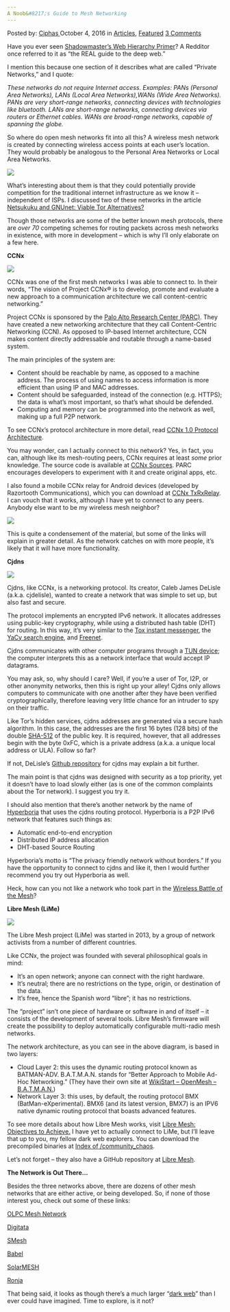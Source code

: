 ```yaml
---
A Noob&#8217;s Guide to Mesh Networking
---
```

<article class="post-listing post-15659 post type-post status-publish format-standard has-post-thumbnail hentry category-deepdot-news tag-guide tag-mesh tag-networking tag-noobs">
    <div class="post-inner">
    <p class="post-meta">
    <span>Posted by: <a href="https://www.deepdotweb.com/author/ciphas/" title="">Ciphas </a></span>
    <span>October 4, 2016</span>
    <span>in <a href="https://www.deepdotweb.com/category/articles/" rel="category tag">Articles</a>, <a href="https://www.deepdotweb.com/category/deepdot-news/" rel="category tag">Featured</a></span>
    <span><a href="https://www.deepdotweb.com/2016/10/04/noobs-guide-mesh-networking/#comments">3 Comments</a></span>
    </p>
    <div class="clear"></div>
    <div class="entry">
    <p>Have you ever seen <a href="https://i.imgur.com/Srbk0.jpg">Shadowmaster’s Web Hierarchy Primer</a>? A Redditor once referred to it as “the REAL guide to the deep web.”</p>
    <p>I mention this because one section of it describes what are called “Private Networks,” and I quote:</p>
    <p><em>These networks do not require Internet access. Examples: PANs (Personal Area Networks), LANs (Local Area Networks),WANs (Wide Area Networks). PANs are very short-range networks, connecting devices with technologies like bluetooth. LANs are short-range networks, connecting devices via routers or Ethernet cables. WANs are broad-range networks, capable of spanning the globe.</em></p>
    <p>So where do open mesh networks fit into all this? A wireless mesh network is created by connecting wireless access points at each user’s location. They would probably be analogous to the Personal Area Networks or Local Area Networks.</p>
    <p><img class="wp-image-15660 aligncenter" src="https://www.deepdotweb.com/wp-content/uploads/2016/10/word-image-2.jpeg" srcset="https://www.deepdotweb.com/wp-content/uploads/2016/10/word-image-2.jpeg 751w, https://www.deepdotweb.com/wp-content/uploads/2016/10/word-image-2-300x211.jpeg 300w" sizes="(max-width: 751px) 100vw, 751px" /></p>
    <p>What’s interesting about them is that they could potentially provide competition for the traditional internet infrastructure as we know it – independent of ISPs. I discussed two of these networks in the article <a href="https://www.deepdotweb.com/2016/08/14/netsukuku-gnunet-viable-tor-alternatives/">Netsukuku and GNUnet: Viable Tor Alternatives?</a></p>
    <p>Though those networks are some of the better known mesh protocols, there are <em>over 70</em> competing schemes for routing packets across mesh networks in existence, with more in development – which is why I’ll only elaborate on a few here.</p>
    <p><strong>CCNx</strong></p>
    <p><strong><img class="wp-image-15661 aligncenter" src="https://www.deepdotweb.com/wp-content/uploads/2016/10/word-image-3.jpeg" srcset="https://www.deepdotweb.com/wp-content/uploads/2016/10/word-image-3.jpeg 692w, https://www.deepdotweb.com/wp-content/uploads/2016/10/word-image-3-256x300.jpeg 256w" sizes="(max-width: 692px) 100vw, 692px" /></strong></p>
    <p>CCNx was one of the first mesh networks I was able to connect to. In their words, “The vision of Project CCNx® is to develop, promote and evaluate a new approach to a communication architecture we call content-centric networking.”</p>
    <p>Project CCNx is sponsored by the <a href="http://www.parc.com/">Palo Alto Research Center (PARC)</a>. They have created a new networking architecture that they call Content-Centric Networking (CCN). As opposed to IP-based Internet architecture, CCN makes content directly addressable and routable through a name-based system.</p>
    <p>The main principles of the system are:</p>
    <ul>
    <li>Content should be reachable by name, as opposed to a machine address. The process of using names to access information is more efficient than using IP and MAC addresses.</li>
    <li>Content should be safeguarded, instead of the connection (e.g. HTTPS); the data is what’s most important, so that’s what should be defended.</li>
    <li>Computing and memory can be programmed into the network as well, making up a full P2P network.</li>
    </ul>
    <p>To see CCNx’s protocol architecture in more detail, read <a href="http://www.ccnx.org/pubs/CCNxProtocolArchitecture.pdf">CCNx 1.0 Protocol Architecture</a>.</p>
    <p>You may wonder, can I actually connect to this network? Yes, in fact, you can, although like its mesh-routing peers, CCNx requires at least <em>some</em> prior knowledge. The source code is available at <a href="http://www.ccnx.org/releases/distillery-ccnx-absinthe-source-current.tgz">CCNx Sources</a>. PARC encourages developers to experiment with it and create original apps, etc.</p>
    <p>I also found a mobile CCNx relay for Android devices (developed by Razortooth Communications), which you can download at <a href="https://play.google.com/store/apps/details?id=com.rtc.ccnx.droid">CCNx TxRxRelay</a>. I can vouch that it works, although I have yet to connect to any peers. Anybody else want to be my wireless mesh neighbor?</p>
    <p><img class="wp-image-15662 aligncenter" src="https://www.deepdotweb.com/wp-content/uploads/2016/10/word-image-4.jpeg" srcset="https://www.deepdotweb.com/wp-content/uploads/2016/10/word-image-4.jpeg 307w, https://www.deepdotweb.com/wp-content/uploads/2016/10/word-image-4-180x300.jpeg 180w" sizes="(max-width: 307px) 100vw, 307px" /></p>
    <p>This is quite a condensement of the material, but some of the links will explain in greater detail. As the network catches on with more people, it’s likely that it will have more functionality.</p>
    <p><strong>Cjdns</strong></p>
    <p><strong><img class="wp-image-15663 aligncenter" src="https://www.deepdotweb.com/wp-content/uploads/2016/10/word-image-5.png" srcset="https://www.deepdotweb.com/wp-content/uploads/2016/10/word-image-5.png 612w, https://www.deepdotweb.com/wp-content/uploads/2016/10/word-image-5-300x228.png 300w" sizes="(max-width: 612px) 100vw, 612px" /></strong></p>
    <p>Cjdns, like CCNx, is a networking protocol. Its creator, Caleb James DeLisle (a.k.a. cjdelisle), wanted to create a network that was simple to set up, but also fast and secure.</p>
    <p>The protocol implements an encrypted IPv6 network. It allocates addresses using public-key cryptography, while using a distributed hash table (DHT) for routing. In this way, it’s very similar to the <a href="https://github.com/irungentoo/toxcore">Tox instant messenger</a>, the <a href="http://www.yacy.net/en/">YaCy search engine</a>, and <a href="https://freenetproject.org/">Freenet</a>.</p>
    <p>Cjdns communicates with other computer programs through a <a href="http://vtun.sourceforge.net/tun/faq.html">TUN device</a>; the computer interprets this as a network interface that would accept IP datagrams.</p>
    <p>You may ask, so, why should I care? Well, if you’re a user of Tor, I2P, or other anonymity networks, then this is right up your alley! Cjdns only allows computers to communicate with one another after they have been verified cryptographically, therefore leaving very little chance for an intruder to spy on their traffic.</p>
    <p>Like Tor’s hidden services, cjdns addresses are generated via a secure hash algorithm. In this case, the addresses are the first 16 bytes (128 bits) of the double <a href="https://en.wikipedia.org/wiki/SHA-2">SHA-512</a> of the public key. It is required, however, that all addresses begin with the byte 0xFC, which is a private address (a.k.a. a unique local address or ULA). Follow so far?</p>
    <p>If not, DeLisle’s <a href="https://github.com/cjdelisle/cjdns">Github repository</a> for cjdns may explain a bit further.</p>
    <p>The main point is that cjdns was designed with security as a top priority, yet it doesn’t have to load slowly either (as is one of the common complaints about the Tor network). I suggest you try it.</p>
    <p>I should also mention that there’s another network by the name of <a href="https://hyperboria.net/">Hyperboria</a> that uses the cjdns routing protocol. Hyperboria is a P2P IPv6 network that features such things as:</p>
    <ul>
    <li>Automatic end-to-end encryption</li>
    <li>Distributed IP address allocation</li>
    <li>DHT-based Source Routing</li>
    </ul>
    <p>Hyperboria’s motto is “The privacy friendly network without borders.” If you have the opportunity to connect to cjdns and like it, then I would further recommend you try out Hyperboria as well.</p>
    <p>Heck, how can you not like a network who took part in the <a href="https://battlemesh.org">Wireless Battle of the Mesh</a>?</p>
    <p><strong>Libre Mesh (LiMe)</strong></p>
    <p><img class="wp-image-15664 aligncenter" src="https://www.deepdotweb.com/wp-content/uploads/2016/10/word-image-6.png" srcset="https://www.deepdotweb.com/wp-content/uploads/2016/10/word-image-6.png 396w, https://www.deepdotweb.com/wp-content/uploads/2016/10/word-image-6-300x162.png 300w" sizes="(max-width: 396px) 100vw, 396px" /></p>
    <p>The Libre Mesh project (LiMe) was started in 2013, by a group of network activists from a number of different countries.</p>
    <p>Like CCNx, the project was founded with several philosophical goals in mind:</p>
    <ul>
    <li>It’s an open network; anyone can connect with the right hardware.</li>
    <li>It’s neutral; there are no restrictions on the type, origin, or destination of the data.</li>
    <li>It’s free, hence the Spanish word “libre”; it has no restrictions.</li>
    </ul>
    <p>The “project” isn’t one piece of hardware or software in and of itself – it consists of the development of several tools. Libre Mesh’s firmware will create the possibility to deploy automatically configurable multi-radio mesh networks.</p>
    <p>The network architecture, as you can see in the above diagram, is based in two layers:</p>
    <ul>
    <li>Cloud Layer 2: this uses the dynamic routing protocol known as BATMAN-ADV. B.A.T.M.A.N. stands for “Better Approach to Mobile Ad-Hoc Networking.” (They have their own site at <a href="https://www.open-mesh.org/projects/open-mesh/wiki">WikiStart &#8211; OpenMesh &#8211; B.A.T.M.A.N.</a>)</li>
    <li>Network Layer 3: this uses, by default, the routing protocol BMX (BatMan-eXperimental). BMX6 (and its latest version, BMX7) is an IPV6 native dynamic routing protocol that boasts advanced features.</li>
    </ul>
    <p>To see more details about how Libre Mesh works, visit <a href="http://libre-mesh.org/howitworks.html">Libre Mesh: Objectives to Achieve.</a> I have yet to actually connect to LiMe, but I’ll leave that up to you, my fellow dark web explorers. You can download the precompiled binaries at <a href="http://downloads.libre-mesh.org/community_chaos/">Index of /community_chaos</a>.</p>
    <p>Let’s not forget – they also have a GitHub repository at <a href="https://github.com/libremesh/">Libre Mesh</a>.</p>
    <p><strong>The Network is Out There…</strong></p>
    <p>Besides the three networks above, there are dozens of other mesh networks that are either active, or being developed. So, if none of those interest you, check out some of these links:</p>
    <p><a href="http://wiki.laptop.org/go/Mesh_Network_Details">OLPC Mesh Network</a></p>
    <p><a href="https://sites.google.com/a/opensailing.net/digitata/">Digitata</a></p>
    <p><a href="http://www.smesh.org/">SMesh</a></p>
    <p><a href="https://www.irif.fr/~jch/software/babel/">Babel</a></p>
    <p><a href="http://owl.eng.mcmaster.ca/~todd/SolarMESH/">SolarMESH</a></p>
    <p><a href="http://ronja.twibright.com/about.php">Ronja</a></p>
    <p>That being said, it looks as though there’s a much larger “<a href="https://www.deepdotweb.com/dark-net-market-comparison-chart/">dark web</a>” than I ever could have imagined. Time to explore, is it not?</p>
    </div>
    <span style="display:none"><a href="https://www.deepdotweb.com/tag/guide/" rel="tag">guide</a> <a href="https://www.deepdotweb.com/tag/mesh/" rel="tag">mesh</a> <a href="https://www.deepdotweb.com/tag/networking/" rel="tag">networking</a> <a href="https://www.deepdotweb.com/tag/noobs/" rel="tag">noobs</a></span> <span style="display:none" class="updated">2016-10-04</span>
    <div style="display:none" class="vcard author" itemprop="author" itemscope itemtype="http://schema.org/Person"><strong class="fn" itemprop="name"><a href="https://www.deepdotweb.com/author/ciphas/" title="Posts by Ciphas" rel="author">Ciphas</a></strong></div>
    </div>
</article>

